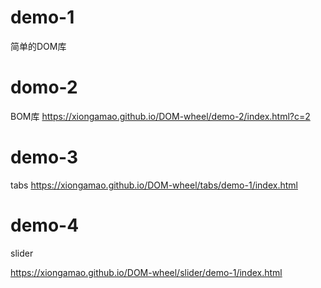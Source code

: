
# demo-1
简单的DOM库

# domo-2
BOM库
https://xiongamao.github.io/DOM-wheel/demo-2/index.html?c=2

# demo-3
tabs
https://xiongamao.github.io/DOM-wheel/tabs/demo-1/index.html

# demo-4
slider

https://xiongamao.github.io/DOM-wheel/slider/demo-1/index.html